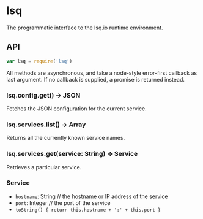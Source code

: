# lsq

  The programmatic interface to the lsq.io runtime environment.

## API
```js
var lsq = require('lsq')
```

  All methods are asynchronous, and take a node-style error-first callback as last argument.
  If no callback is supplied, a promise is returned instead.

### lsq.config.get() -> JSON

  Fetches the JSON configuration for the current service.

### lsq.services.list() -> Array<String>

  Returns all the currently known service names.

### lsq.services.get(service: String) -> Service

  Retrieves a particular service.

### Service

  * `hostname`: String // the hostname or IP address of the service
  * `port`: Integer // the port of the service
  * `toString() { return this.hostname + ':' + this.port }`

